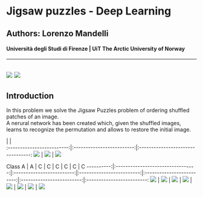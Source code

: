 #  Jigsaw puzzles - Deep Learning
## Authors: Lorenzo Mandelli
#### Università degli Studi di Firenze | UiT The Arctic University of Norway 

---
![](https://img.shields.io/github/contributors/divanoletto/Jigsaw_puzzles-Deep_Learning?color=light%20green) ![](https://img.shields.io/github/repo-size/divanoletto/Jigsaw_puzzles-Deep_Learning)
---

## Introduction

In this problem we solve the Jigsaw Puzzles problem of ordering shuffled patches of an image. <br/>
A nerural network has been created which, given the shuffled images, learns to recognize the permutation and allows to restore the initial image.

 |  |  
:-------------------------:|:-------------------------:|:---------------------------------:
![](https://github.com/divanoLetto/Jigsaw_puzzles-Deep_Learning/blob/main/images/0.png) | ![](https://github.com/divanoLetto/Jigsaw_puzzles-Deep_Learning/blob/main/images/0.png)  |  ![](https://github.com/divanoLetto/Jigsaw_puzzles-Deep_Learning/blob/main/images/0.png)


Class A | A | C |  C |  C |  C |  C |  C 
----------:|:---------------------------------:|:-------------------------:|:-------------------------:|:-------------------------:|:-------------------------:|:-------------------------:
![](https://github.com/divanoLetto/Jigsaw_puzzles-Deep_Learning/blob/main/images/0.png)  |  ![](https://github.com/divanoLetto/Jigsaw_puzzles-Deep_Learning/blob/main/images/1.png)  |  ![](https://github.com/divanoLetto/Jigsaw_puzzles-Deep_Learning/blob/main/images/2.png) |  ![](https://github.com/divanoLetto/Jigsaw_puzzles-Deep_Learning/blob/main/images/3.png) |  ![](https://github.com/divanoLetto/Jigsaw_puzzles-Deep_Learning/blob/main/images/4.png) |  ![](https://github.com/divanoLetto/Jigsaw_puzzles-Deep_Learning/blob/main/images/5.png) |  ![](https://github.com/divanoLetto/Jigsaw_puzzles-Deep_Learning/blob/main/images/6.png) |  ![](https://github.com/divanoLetto/Jigsaw_puzzles-Deep_Learning/blob/main/images/7.png)
